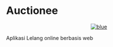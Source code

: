 # Auctionee
<p align="center">
    <a href="https://imgbb.com/"><img src="https://i.ibb.co/RNr1h6x/blue.png" alt="blue" border="0"></a>
</p>

Aplikasi Lelang online berbasis web
